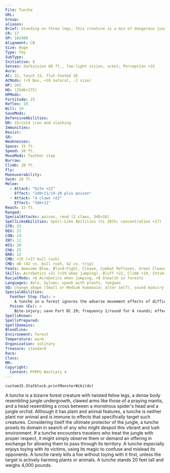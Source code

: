 ```yaml
---
File: Tunche
URL: 
Group: 
aliases: 
Brief: Standing on three legs, this creature is a mix of dangerous jungle animals and plants fused into one deadly predator.
CR: 17
XP: 102400
Alignment: CN
Size: Huge
Type: fey
SubType: 
Initiative: 9
Senses: darkvision 60 ft., low-light vision, scent; Perception +33
Aura: 
AC: 31, touch 13, flat-footed 26
ACMods: (+5 Dex, +18 natural, -2 size)
HP: 262
HD: (25d6+175)
HPMods: 
Fortitude: 15
Reflex: 19
Will: 19
SaveMods: 
DefensiveAbilities: 
DR: 15/cold iron and slashing
Immunities: 
Resist: 
SR: 
Weaknesses: 
Space: 15 ft.
Speed: 50 ft.
MoveMods: feather step
Burrow: 
Climb: 20 ft.
Fly: 
Maneuverability: 
Swim: 20 ft.
Melee: 
  - Attack: "bite +22"
    Effect: "2d8+11/19-20 plus poison"
  - Attack: "4 claws +22"
    Effect: "3d6+11"
Reach: 15 ft.
Ranged: 
SpecialAttacks: poison, rend (2 claws, 3d6+16)
SpellLikeAbilities: Spell-Like Abilities (CL 20th; concentration +27)  Constant-speak with plants, tongues   At Will-burst of nettlesUM (DC 20), entangle (DC 18), tree shape, tree stride, ventriloquism, warp wood (DC 19)   7/day-diminish plants, plant growth, wall of thorns   3/day-control plants (DC 25), move earth, true seeing
STR: 33
DEX: 21
CON: 24
INT: 12
WIS: 20
CHA: 25
BAB: 12
CMB: +25 (+27 bull rush)
CMD: 40 (42 vs. bull rush, 42 vs. trip)
Feats: Awesome Blow, Blind-Fight, Cleave, Combat Reflexes, Great Cleave, Improved Bull Rush, Improved Critical (bite), Improved Initiative, Improved Vital Strike, Power Attack, Vital Strike, Weapon Focus (bite), Weapon Focus (claw)
Skills: Acrobatics +21 (+29 when jumping), Bluff +22, Climb +19, Intimidate +32, Knowledge (geography) +29, Knowledge (nature) +29, Perception +33, Sense Motive +33, Stealth +25 (+33 in forests), Swim +19
RacialMods: +8 Acrobatics when jumping, +8 Stealth in forests
Languages: Aklo, Sylvan; speak with plants, tongues
SQ: change shape (Small or Medium humanoid; alter self), sound mimicry (sounds and voices)
SpecialAbilities:
  Feather Step (Su): >
    A tunche in a forest ignores the adverse movement effects of difficult terrain, and can even take 5-foot steps in difficult terrain.
  Poison (Ex): >
    Bite-injury; save Fort DC 29; frequency 1/round for 6 rounds; effect 1d4 Con and 1d4 Wis plus nauseated for 1 round; cure 2 consecutive saves.
SpellsKnown: 
SpellsPrepared: 
SpellDomains: 
Bloodline: 
Environment: forest
Temperature: warm
Organization: solitary
Treasure: standard
Race: 
Class: 
MR: 
Copyright:
  Content: PFRPG Bestiary 4
---
```

```dataviewjs
customJS.Statblock.printMonsterWiki(dv)
```
A tunche is a bizarre forest creature with twisted feline legs, a dense body resembling jungle undergrowth, clawed arms like those of a praying mantis, and a head resembling a cross between a monstrous spider's head and a jungle orchid. Although it has plant and animal features, a tunche is neither plant nor animal and is immune to effects that specifically target such creatures. Considering itself the ultimate protector of the jungle, a tunche prowls its domain in search of any who might despoil this vibrant and lush environment. If a tunche encounters travelers who treat the jungle with proper respect, it might simply observe them or demand an offering in exchange for allowing them to pass through its territory. A tunche especially enjoys toying with its victims, using its magic to confuse and mislead its opponents. A tunche rarely kills a foe without toying with it first, unless the target is actively harming plants or animals. A tunche stands 20 feet tall and weighs 4,000 pounds.
